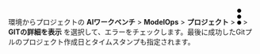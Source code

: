 環境からプロジェクトの **AIワークベンチ** > **ModelOps** > **プロジェクト** > ![kebabメニュー](Images/zsz1597101912145.svg) > **GITの詳細を表示** を選択して、エラーをチェックします。最後に成功したGitプルのプロジェクト作成日とタイムスタンプも指定されます。


